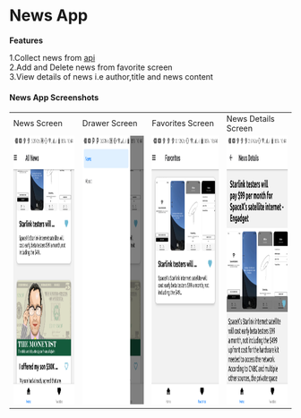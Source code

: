 # News App
**Features**

1.Collect news from [api](https://newsapi.org/)<br/>
2.Add and Delete news from favorite screen<br/>
3.View details of news i.e author,title and news content
#### News App Screenshots

<table>
  <tr>
    <td>News Screen</td>
     <td>Drawer Screen</td>
     <td>Favorites Screen</td>
     <td>News Details Screen</td>
  </tr>
  <tr>
    <td><img src="https://github.com/code-ninja-james/NewsApp/blob/card/assets/newsScreen.png" width=270 height=480></td>
    <td><img src="https://github.com/code-ninja-james/NewsApp/blob/card/assets/drawer.png" width=270 height=480></td>
    <td><img src="https://github.com/code-ninja-james/NewsApp/blob/card/assets/FavoritesScreen.png" width=270 height=480></td>
    <td><img src="https://github.com/code-ninja-james/NewsApp/blob/card/assets/newsDetails.png" width=270 height=480></td>
  </tr>
 </table>
